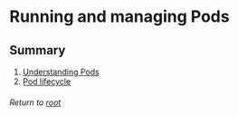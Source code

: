 # Running and managing Pods

## Summary

1. [Understanding Pods](01understandingPods.md)
2. [Pod lifecycle](02podLifecycle.md)

###### Return to [root](https://github.com/l12f3r/CKAstudy/)